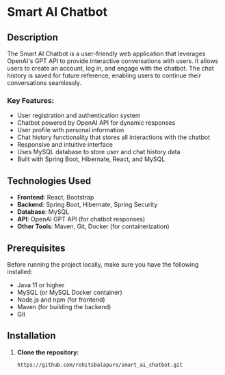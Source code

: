 # Smart AI Chatbot

## Description

The Smart AI Chatbot is a user-friendly web application that leverages OpenAI's GPT API to provide interactive conversations with users. It allows users to create an account, log in, and engage with the chatbot. The chat history is saved for future reference, enabling users to continue their conversations seamlessly.

### Key Features:
- User registration and authentication system
- Chatbot powered by OpenAI API for dynamic responses
- User profile with personal information
- Chat history functionality that stores all interactions with the chatbot
- Responsive and intuitive interface
- Uses MySQL database to store user and chat history data
- Built with Spring Boot, Hibernate, React, and MySQL

## Technologies Used

- **Frontend**: React, Bootstrap
- **Backend**: Spring Boot, Hibernate, Spring Security
- **Database**: MySQL
- **API**: OpenAI GPT API (for chatbot responses)
- **Other Tools**: Maven, Git, Docker (for containerization)

## Prerequisites

Before running the project locally, make sure you have the following installed:

- Java 11 or higher
- MySQL (or MySQL Docker container)
- Node.js and npm (for frontend)
- Maven (for building the backend)
- Git

## Installation

1. **Clone the repository:**
   ```bash
   https://github.com/rohitsbalapure/smart_ai_chatbot.git
